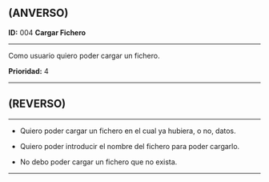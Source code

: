 ## (ANVERSO)

**ID:** 004 **Cargar Fichero**

***

Como usuario quiero poder cargar un fichero.

**Prioridad:** 4

***

## (REVERSO)

***

* Quiero poder cargar un fichero en el cual ya hubiera, o no, datos.

* Quiero poder introducir el nombre del fichero para poder cargarlo.

* No debo poder cargar un fichero que no exista.

***

